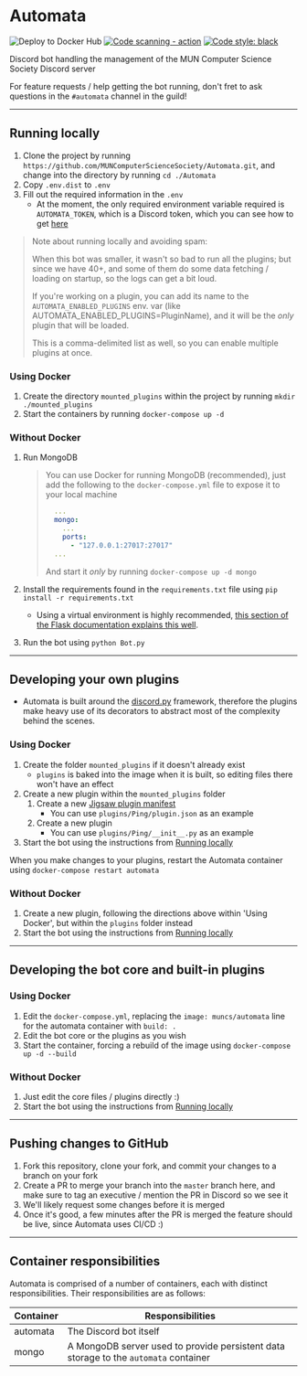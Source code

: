 # **Automata**

![Deploy to Docker Hub](https://github.com/MUNComputerScienceSociety/Automata/workflows/Deploy%20to%20Docker%20Hub/badge.svg)
[![Code scanning - action](https://github.com/MUNComputerScienceSociety/Automata/actions/workflows/codeql-analysis.yml/badge.svg)](https://github.com/MUNComputerScienceSociety/Automata/actions/workflows/codeql-analysis.yml)
<a href="https://github.com/psf/black"><img alt="Code style: black" src="https://img.shields.io/badge/code%20style-black-000000.svg"></a>

Discord bot handling the management of the MUN Computer Science Society Discord server

For feature requests / help getting the bot running, don't fret to ask questions in the `#automata` channel in the guild!

---

## **Running locally**

1. Clone the project by running `https://github.com/MUNComputerScienceSociety/Automata.git`, and change into the directory by running `cd ./Automata`
2. Copy `.env.dist` to `.env`
3. Fill out the required information in the `.env`
   - At the moment, the only required environment variable required is `AUTOMATA_TOKEN`, which is a Discord token, which you can see how to get [here](https://discordpy.readthedocs.io/en/latest/discord.html)

> Note about running locally and avoiding spam:
>
> When this bot was smaller, it wasn't so bad to run all the plugins; but since we have 40+, and some of them do some data fetching / loading on startup, so the logs can get a bit loud.
>
> If you're working on a plugin, you can add its name to the `AUTOMATA_ENABLED_PLUGINS` env. var (like AUTOMATA_ENABLED_PLUGINS=PluginName), and it will be the _only_ plugin that will be loaded.
>
> This is a comma-delimited list as well, so you can enable multiple plugins at once.

### Using Docker

1. Create the directory `mounted_plugins` within the project by running `mkdir ./mounted_plugins`
2. Start the containers by running `docker-compose up -d`

### Without Docker

1. Run MongoDB

   > You can use Docker for running MongoDB (recommended), just add the following to the `docker-compose.yml` file to expose it to your local machine
   >
   > ```yml
   >   ...
   >   mongo:
   >     ...
   >     ports:
   >       - "127.0.0.1:27017:27017"
   >   ...
   > ```
   >
   > And start it _only_ by running `docker-compose up -d mongo`

2. Install the requirements found in the `requirements.txt` file using `pip install -r requirements.txt`

   - Using a virtual environment is highly recommended, [this section of the Flask documentation explains this well](https://flask.palletsprojects.com/en/1.1.x/installation/#virtual-environments).

3. Run the bot using `python Bot.py`

---

## **Developing your own plugins**

- Automata is built around the [discord.py](https://discordpy.readthedocs.io/en/latest/) framework, therefore the plugins make heavy use of its decorators to abstract most of the complexity behind the scenes.

### Using Docker

1. Create the folder `mounted_plugins` if it doesn't already exist
   - `plugins` is baked into the image when it is built, so editing files there won't have an effect
2. Create a new plugin within the `mounted_plugins` folder
   1. Create a new [Jigsaw plugin manifest](https://jigsaw.readthedocs.io/en/latest/plugin.json.html)
      - You can use `plugins/Ping/plugin.json` as an example
   2. Create a new plugin
      - You can use `plugins/Ping/__init__.py` as an example
3. Start the bot using the instructions from [Running locally](#running-locally)

When you make changes to your plugins, restart the Automata container using `docker-compose restart automata`

### Without Docker

1. Create a new plugin, following the directions above within 'Using Docker', but within the `plugins` folder instead
2. Start the bot using the instructions from [Running locally](#running-locally)

---

## **Developing the bot core and built-in plugins**

### Using Docker

1. Edit the `docker-compose.yml`, replacing the `image: muncs/automata` line for the automata container with `build: .`
2. Edit the bot core or the plugins as you wish
3. Start the container, forcing a rebuild of the image using `docker-compose up -d --build`

### Without Docker

1. Just edit the core files / plugins directly :)
2. Start the bot using the instructions from [Running locally](#running-locally)

---

## **Pushing changes to GitHub**

1. Fork this repository, clone your fork, and commit your changes to a branch on your fork
2. Create a PR to merge your branch into the `master` branch here, and make sure to tag an executive / mention the PR in Discord so we see it
3. We'll likely request some changes before it is merged
4. Once it's good, a few minutes after the PR is merged the feature should be live, since Automata uses CI/CD :)

---

## **Container responsibilities**

Automata is comprised of a number of containers, each with distinct responsibilities. Their responsibilities are as follows:

| Container | Responsibilities |
| --- | --- |
| automata | The Discord bot itself |
| mongo | A MongoDB server used to provide persistent data storage to the `automata` container |
